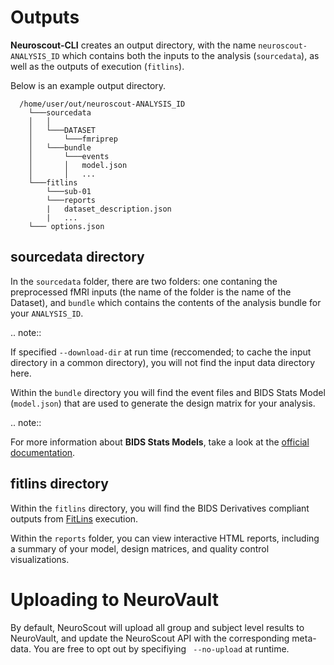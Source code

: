 # Outputs

 __Neuroscout-CLI__ creates an output directory, with the name `neuroscout-ANALYSIS_ID` which contains both the inputs to the analysis (`sourcedata`), as well as the outputs of execution (`fitlins`).

Below is an example output directory.

```
  /home/user/out/neuroscout-ANALYSIS_ID
    └───sourcedata
    │   │
    │   └───DATASET
    │       └───fmriprep
    │   └───bundle
    │       └───events
    │       │   model.json
    │       │   ...
    └───fitlins
        └───sub-01
        └───reports
        |   dataset_description.json
        |   ...
    └─── options.json
```

## sourcedata directory

In the `sourcedata` folder, there are two folders: one contaning the preprocessed fMRI inputs (the name of the folder is the name of the Dataset), and `bundle` which contains the contents of the analysis bundle for your `ANALYSIS_ID`.

.. note::

   If specified `--download-dir` at run time (reccomended; to cache the input directory in a common directory), you will not find the input
   data directory here. 

Within the `bundle` directory you will find the event files and BIDS Stats Model (`model.json`) that are used to generate the design matrix for your analysis. 

.. note::

   For more information about __BIDS Stats Models__, take a look at the [official documentation](https://bids-standard.github.io/stats-models/).

## fitlins directory

Within the `fitlins` directory, you will find the BIDS Derivatives compliant outputs from [FitLins](https://github.com/poldracklab/fitlins) 
execution. 

Within the `reports` folder, you can view interactive HTML reports, including a summary of your model, design matrices, and quality control visualizations.

# Uploading to NeuroVault

By default, NeuroScout will upload all group and subject level results to NeuroVault, and update the NeuroScout API with the corresponding meta-data. You are free to opt out by specifiying ` --no-upload` at runtime.